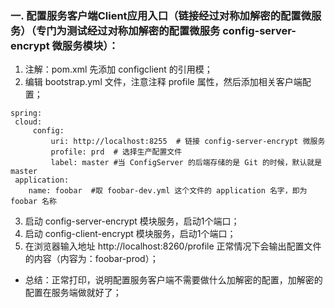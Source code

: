### 一.  配置服务客户端Client应用入口（链接经过对称加解密的配置微服务）（专门为测试经过对称加解密的配置微服务 config-server-encrypt 微服务模块）：
 1.  注解：pom.xml 先添加 configclient 的引用模；
 2.  编辑 bootstrap.yml 文件，注意注释 profile 属性，然后添加相关客户端配置；
```
spring:
 cloud:
     config:
         uri: http://localhost:8255  # 链接 config-server-encrypt 微服务
         profile: prd  # 选择生产配置文件
         label: master #当 ConfigServer 的后端存储的是 Git 的时候，默认就是 master
 application:
    name: foobar  #取 foobar-dev.yml 这个文件的 application 名字，即为 foobar 名称
``` 
 3.  启动 config-server-encrypt 模块服务，启动1个端口；
 4.  启动 config-client-encrypt 模块服务，启动1个端口；
 5.  在浏览器输入地址 http://localhost:8260/profile 正常情况下会输出配置文件的内容（内容为：foobar-prod）；
 * 总结：正常打印，说明配置服务客户端不需要做什么加解密的配置，加解密的配置在服务端做就好了；